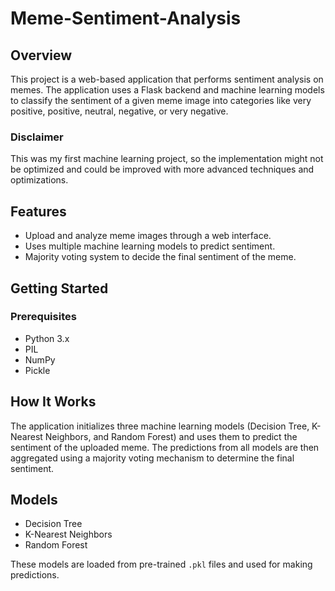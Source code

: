 # Meme-Sentiment-Analysis

## Overview
This project is a web-based application that performs sentiment analysis on memes. The application uses a Flask backend and machine learning models to classify the sentiment of a given meme image into categories like very positive, positive, neutral, negative, or very negative.

### Disclaimer
This was my first machine learning project, so the implementation might not be optimized and could be improved with more advanced techniques and optimizations.

## Features
- Upload and analyze meme images through a web interface.
- Uses multiple machine learning models to predict sentiment.
- Majority voting system to decide the final sentiment of the meme.

## Getting Started

### Prerequisites
- Python 3.x
- PIL
- NumPy
- Pickle

## How It Works
The application initializes three machine learning models (Decision Tree, K-Nearest Neighbors, and Random Forest) and uses them to predict the sentiment of the uploaded meme. The predictions from all models are then aggregated using a majority voting mechanism to determine the final sentiment.

## Models
- Decision Tree
- K-Nearest Neighbors
- Random Forest

These models are loaded from pre-trained `.pkl` files and used for making predictions.
